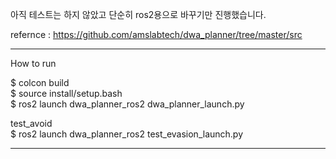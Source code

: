 아직 테스트는 하지 않았고 단순히 ros2용으로 바꾸기만 진행했습니다.

refernce : https://github.com/amslabtech/dwa_planner/tree/master/src

----------
How to run  

$ colcon build  
$ source install/setup.bash  
$ ros2 launch dwa_planner_ros2 dwa_planner_launch.py

test_avoid  
$ ros2 launch dwa_planner_ros2 test_evasion_launch.py

----------
